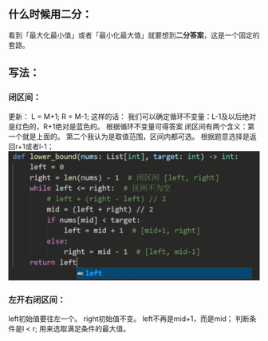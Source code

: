 ## 什么时候用二分：
<font color= "#262626">看到「最大化最小值」或者「最小化最大值」就要想到</font><font color= "#262626">**二分答案**</font><font color= "#262626">，这是一个固定的套路。</font>

## <font color= "#262626">写法：</font>
### <font color= "#262626">闭区间：</font>
更新：
L  = M+1;
R = M-1;
这样的话：
我们可以确定循环不变量：L-1及以后绝对是红色的，R+1绝对是蓝色的。
根据循环不变量可得答案
闭区间有两个含义：第一个就是上面的。 第二个我认为是取值范围，区间内都可选。
<font color= "#262626">根据题意选择是返回r+1或者l-1；</font>
![](attachments/二分的基础讲解_image_0.png)

### <font color= "#262626">左开右闭区间：</font>
left初始值要往左一个。
right初始值不变。
left不再是mid+1，而是mid；
判断条件是l < r;
用来选取满足条件的最大值。


